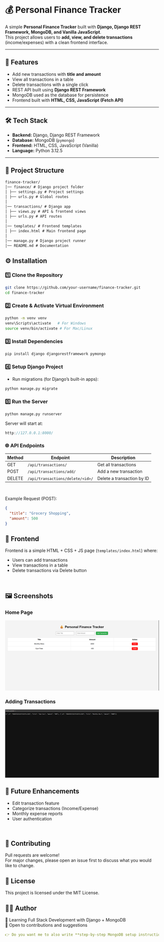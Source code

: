 # 💰 Personal Finance Tracker

A simple **Personal Finance Tracker** built with **Django, Django REST Framework, MongoDB, and Vanilla JavaScript**.  
This project allows users to **add, view, and delete transactions** (income/expenses) with a clean frontend interface.

---

## 🚀 Features

- Add new transactions with **title and amount**  
- View all transactions in a table  
- Delete transactions with a single click  
- REST API built using **Django REST Framework**  
- MongoDB used as the database for persistence  
- Frontend built with **HTML, CSS, JavaScript (Fetch API)**  

---

## 🛠️ Tech Stack

- **Backend:** Django, Django REST Framework  
- **Database:** MongoDB (`pymongo`)  
- **Frontend:** HTML, CSS, JavaScript (Vanilla)  
- **Language:** Python 3.12.5  

---

## 📂 Project Structure

```
finance-tracker/
│── finance/ # Django project folder
│ ├── settings.py # Project settings
│ ├── urls.py # Global routes
│
│── transactions/ # Django app
│ ├── views.py # API & frontend views
│ ├── urls.py # API routes
│
│── templates/ # Frontend templates
│ ├── index.html # Main frontend page
│
│── manage.py # Django project runner
│── README.md # Documentation
```


## ⚙️ Installation

### 1️⃣ Clone the Repository
```bash
git clone https://github.com/your-username/finance-tracker.git
cd finance-tracker
```

### 2️⃣ Create & Activate Virtual Environment
```bash
python -m venv venv
venv\Scripts\activate   # For Windows
source venv/bin/activate # For Mac/Linux
```

### 3️⃣ Install Dependencies
```bash
pip install django djangorestframework pymongo
```


### 4️⃣ Setup Django Project
- Run migrations (for Django’s built-in apps):
```bash
python manage.py migrate
```

### 5️⃣ Run the Server
```bash
python manage.py runserver
```

Server will start at:

```cpp
http://127.0.0.1:8000/
```


### 🌐 API Endpoints

| Method | Endpoint | Description |
|--------|-----|-----------|
| GET | `/api/transactions/` | Get all transactions |
| POST | `/api/transactions/add/` | Add a new transaction |
| DELETE | `/api/transactions/delete/<id>/` | Delete a transaction by ID |

<br>

Example Request (POST):
```json
{
  "title": "Grocery Shopping",
  "amount": 500
}
```

## 🎨 Frontend

Frontend is a simple HTML + CSS + JS page (`templates/index.html`) where:
- Users can add transactions
- View transactions in a table
- Delete transactions via Delete button
<br>

## 🖼️ Screenshots

### Home Page
![My Image](img/home_page.png)

### Adding Transactions
![My Image](img/transactions.png)
<br>

## 🔮 Future Enhancements
- Edit transaction feature
- Categorize transactions (Income/Expense)
- Monthly expense reports
- User authentication
<br>

## 🤝 Contributing
Pull requests are welcome!<br>
For major changes, please open an issue first to discuss what you would like to change.

## 📜 License
This project is licensed under the MIT License.
<br>

## 👨‍💻 Author
🚀 Learning Full Stack Development with Django + MongoDB<br>
📌 Open to contributions and suggestions
```yaml
👉 Do you want me to also write **step-by-step MongoDB setup instructions** (since you’re using `pymongo` instead of Django ORM)? That way anyone running the project won’t get database errors.
```
